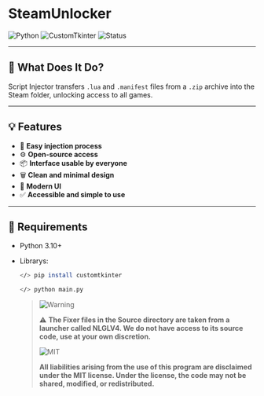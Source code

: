 # SteamUnlocker

![Python](https://img.shields.io/badge/Python-3.10%2B-green?logo=python&logoColor=limegreen)
![CustomTkinter](https://img.shields.io/badge/UI-CustomTkinter-09B5E3)
![Status](https://img.shields.io/badge/Online-brightgreen)

---

## 🎯 What Does It Do?

Script Injector transfers `.lua` and `.manifest` files from a `.zip` archive into the Steam folder, unlocking access to all games.

---

## 💡 Features

- 🔁 **Easy injection process**
- ⚙️ **Open-source access**
- 📦 **Interface usable by everyone**
- 🗑️ **Clean and minimal design**
- 🌙 **Modern UI**
- ✅ **Accessible and simple to use**

---

## 🔧 Requirements

- Python 3.10+
- Librarys:
  
  ```bash
  </> pip install customtkinter

  ```

  ```bash
  </> python main.py

  ```

  > ![Warning](https://img.shields.io/badge/WARNING-red?style=flat-square)  
  >  
  > ⚠️ **The Fixer files in the Source directory are taken from a launcher called NLGLV4. We do not have access to its source code, use at your own discretion.**  
  >  
  > ![MIT](https://img.shields.io/badge/license-MIT-blue.svg?style=for-the-badge)  
  >  
  > **All liabilities arising from the use of this program are disclaimed under the MIT license. Under the license, the code may not be shared, modified, or redistributed.**

